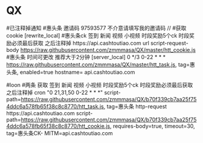 # QX 
#已注释掉通知
#惠头条   邀请码 97593577 不介意请填写我的邀请码  //
#获取cookie
[rewrite_local]
#惠头条ck 签到 新闻 视频 小视频 时段奖励5个ck 时段奖励必须最后获取 之后注释掉
https:\/\/api\.cashtoutiao\.com url script-request-body https://raw.githubusercontent.com/zmmmasa/QX/master/htt_cookie.js
#惠头条 时间可更改 推荐大于2分钟
[server_local]
0 */3 0-22 * * * https://raw.githubusercontent.com/zmmmasa/QX/master/htt_task.js, tag=惠头条, enabled=true
hostname= api.cashtoutiao.com

#loon 
#两条  获取 签到 新闻 视频 小视频 时段奖励5个ck 时段奖励必须最后获取 之后注释掉
cron "0 21,31,50 0-22 * * *" script-path=https://raw.githubusercontent.com/zmmmasa/QX/b70f339cb7aa25f754ddc6a578fb65f38c8c8770/htt_task.js, tag=惠头条
http-request https:\/\/api\.cashtoutiao\.com script-path=https://raw.githubusercontent.com/zmmmasa/QX/b70f339cb7aa25f754ddc6a578fb65f38c8c8770/htt_cookie.js, requires-body=true, timeout=30, tag=惠头条CK-
MITM=api.cashtoutiao.com
